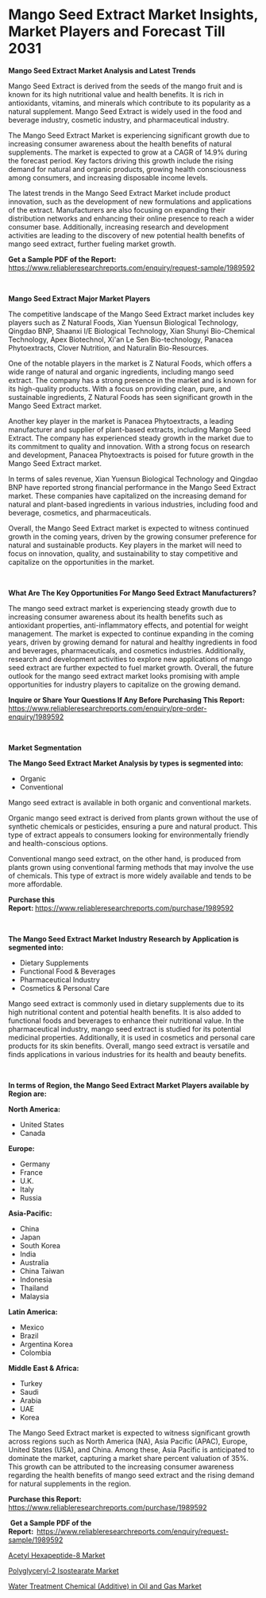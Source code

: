 <p><h1>Mango Seed Extract Market Insights, Market Players and Forecast Till 2031</h1></p><p><strong>Mango Seed Extract Market Analysis and Latest Trends</strong></p>
<p><p>Mango Seed Extract is derived from the seeds of the mango fruit and is known for its high nutritional value and health benefits. It is rich in antioxidants, vitamins, and minerals which contribute to its popularity as a natural supplement. Mango Seed Extract is widely used in the food and beverage industry, cosmetic industry, and pharmaceutical industry.</p><p>The Mango Seed Extract Market is experiencing significant growth due to increasing consumer awareness about the health benefits of natural supplements. The market is expected to grow at a CAGR of 14.9% during the forecast period. Key factors driving this growth include the rising demand for natural and organic products, growing health consciousness among consumers, and increasing disposable income levels.</p><p>The latest trends in the Mango Seed Extract Market include product innovation, such as the development of new formulations and applications of the extract. Manufacturers are also focusing on expanding their distribution networks and enhancing their online presence to reach a wider consumer base. Additionally, increasing research and development activities are leading to the discovery of new potential health benefits of mango seed extract, further fueling market growth.</p></p>
<p><strong>Get a Sample PDF of the Report:&nbsp;</strong> <a href="https://www.reliableresearchreports.com/enquiry/request-sample/1989592">https://www.reliableresearchreports.com/enquiry/request-sample/1989592</a></p>
<p>&nbsp;</p>
<p><strong>Mango Seed Extract Major Market Players</strong></p>
<p><p>The competitive landscape of the Mango Seed Extract market includes key players such as Z Natural Foods, Xian Yuensun Biological Technology, Qingdao BNP, Shaanxi I/E Biological Technology, Xian Shunyi Bio-Chemical Technology, Apex Biotechnol, Xi'an Le Sen Bio-technology, Panacea Phytoextracts, Clover Nutrition, and Naturalin Bio-Resources. </p><p>One of the notable players in the market is Z Natural Foods, which offers a wide range of natural and organic ingredients, including mango seed extract. The company has a strong presence in the market and is known for its high-quality products. With a focus on providing clean, pure, and sustainable ingredients, Z Natural Foods has seen significant growth in the Mango Seed Extract market.</p><p>Another key player in the market is Panacea Phytoextracts, a leading manufacturer and supplier of plant-based extracts, including Mango Seed Extract. The company has experienced steady growth in the market due to its commitment to quality and innovation. With a strong focus on research and development, Panacea Phytoextracts is poised for future growth in the Mango Seed Extract market.</p><p>In terms of sales revenue, Xian Yuensun Biological Technology and Qingdao BNP have reported strong financial performance in the Mango Seed Extract market. These companies have capitalized on the increasing demand for natural and plant-based ingredients in various industries, including food and beverage, cosmetics, and pharmaceuticals.</p><p>Overall, the Mango Seed Extract market is expected to witness continued growth in the coming years, driven by the growing consumer preference for natural and sustainable products. Key players in the market will need to focus on innovation, quality, and sustainability to stay competitive and capitalize on the opportunities in the market.</p></p>
<p>&nbsp;</p>
<p><strong>What Are The Key Opportunities For Mango Seed Extract Manufacturers?</strong></p>
<p><p>The mango seed extract market is experiencing steady growth due to increasing consumer awareness about its health benefits such as antioxidant properties, anti-inflammatory effects, and potential for weight management. The market is expected to continue expanding in the coming years, driven by growing demand for natural and healthy ingredients in food and beverages, pharmaceuticals, and cosmetics industries. Additionally, research and development activities to explore new applications of mango seed extract are further expected to fuel market growth. Overall, the future outlook for the mango seed extract market looks promising with ample opportunities for industry players to capitalize on the growing demand.</p></p>
<p><strong>Inquire or Share Your Questions If Any Before Purchasing This Report:</strong> <a href="https://www.reliableresearchreports.com/enquiry/pre-order-enquiry/1989592">https://www.reliableresearchreports.com/enquiry/pre-order-enquiry/1989592</a></p>
<p>&nbsp;</p>
<p><strong>Market Segmentation</strong></p>
<p><strong>The Mango Seed Extract Market Analysis by types is segmented into:</strong></p>
<p><ul><li>Organic</li><li>Conventional</li></ul></p>
<p><p>Mango seed extract is available in both organic and conventional markets. </p><p>Organic mango seed extract is derived from plants grown without the use of synthetic chemicals or pesticides, ensuring a pure and natural product. This type of extract appeals to consumers looking for environmentally friendly and health-conscious options.</p><p>Conventional mango seed extract, on the other hand, is produced from plants grown using conventional farming methods that may involve the use of chemicals. This type of extract is more widely available and tends to be more affordable.</p></p>
<p><strong>Purchase this Report:&nbsp;</strong><a href="https://www.reliableresearchreports.com/purchase/1989592">https://www.reliableresearchreports.com/purchase/1989592</a></p>
<p>&nbsp;</p>
<p><strong>The Mango Seed Extract Market Industry Research by Application is segmented into:</strong></p>
<p><ul><li>Dietary Supplements</li><li>Functional Food & Beverages</li><li>Pharmaceutical Industry</li><li>Cosmetics & Personal Care</li></ul></p>
<p><p>Mango seed extract is commonly used in dietary supplements due to its high nutritional content and potential health benefits. It is also added to functional foods and beverages to enhance their nutritional value. In the pharmaceutical industry, mango seed extract is studied for its potential medicinal properties. Additionally, it is used in cosmetics and personal care products for its skin benefits. Overall, mango seed extract is versatile and finds applications in various industries for its health and beauty benefits.</p></p>
<p>&nbsp;</p>
<p><strong>In terms of Region, the Mango Seed Extract Market Players available by Region are:</strong></p>
<p>
    <p> <strong> North America: </strong>
        <ul>
            <li>United States</li>
            <li>Canada</li>
        </ul>
        </p> 
    <p> <strong> Europe: </strong>
        <ul>
            <li>Germany</li>
            <li>France</li>
            <li>U.K.</li>
            <li>Italy</li>
            <li>Russia</li>
        </ul>
        </p> 
    <p> <strong> Asia-Pacific: </strong>
        <ul>
            <li>China</li>
            <li>Japan</li>
            <li>South Korea</li>
            <li>India</li>
            <li>Australia</li>
            <li>China Taiwan</li>
            <li>Indonesia</li>
            <li>Thailand</li>
            <li>Malaysia</li>
        </ul>
        </p> 
    <p> <strong> Latin America: </strong>
        <ul>
            <li>Mexico</li>
            <li>Brazil</li>
            <li>Argentina Korea</li>
            <li>Colombia</li>
        </ul>
        </p> 
    <p> <strong> Middle East & Africa: </strong>
        <ul>
            <li>Turkey</li>
            <li>Saudi</li>
            <li>Arabia</li>
            <li>UAE</li>
            <li>Korea</li>
        </ul>
    </p>
    </p>
<p><p>The Mango Seed Extract market is expected to witness significant growth across regions such as North America (NA), Asia Pacific (APAC), Europe, United States (USA), and China. Among these, Asia Pacific is anticipated to dominate the market, capturing a market share percent valuation of 35%. This growth can be attributed to the increasing consumer awareness regarding the health benefits of mango seed extract and the rising demand for natural supplements in the region.</p></p>
<p><strong>Purchase this Report: </strong><a href="https://www.reliableresearchreports.com/purchase/1989592">https://www.reliableresearchreports.com/purchase/1989592</a></p>
<p>&nbsp;<strong>Get a Sample PDF of the Report:&nbsp;&nbsp;</strong><a href="https://www.reliableresearchreports.com/enquiry/request-sample/1989592">https://www.reliableresearchreports.com/enquiry/request-sample/1989592</a></p>
<p><strong></strong></p>
<p><p><a href="https://view.publitas.com/reportprime-1/acetyl-hexapeptide-8-market-growth-market-trends-covid-19-impact-and-forecasts-for-period-from-2024-2031/">Acetyl Hexapeptide-8 Market</a></p><p><a href="https://view.publitas.com/reportprime-1/polyglyceryl-2-isostearate-market-size-2024-2031-global-industrial-analysis-key-geographical-regions-market-share-top-key-players-product-types-and-forecast-research-report/">Polyglyceryl-2 Isostearate Market</a></p><p><a href="https://view.publitas.com/reportprime-1/water-treatment-chemical-additive-in-oil-and-gas-market-size-reflecting-a-forecast-till-2031-market-by-type-by-application-and-by-geography/">Water Treatment Chemical (Additive) in Oil and Gas Market</a></p></p>